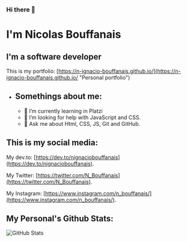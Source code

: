 ### Hi there 👋 

# I'm Nicolas Bouffanais

## I'm a software developer

This is my portfolio: [https://n-ignacio-bouffanais.github.io/](https://n-ignacio-bouffanais.github.io/ "Personal portfolio")
* ## Somethings about me:
    * 🌱 I’m currently learning in Platzi
    * 🤔 I’m looking for help with JavaScript and CSS.
    * 💬 Ask me about Html, CSS, JS, Git and GitHub.
## This is my social media:
My dev.to: [https://dev.to/nignaciobouffanais](https://dev.to/nignaciobouffanais).

My Twitter: [https://twitter.com/N_Bouffanais](https://twitter.com/N_Bouffanais).

My Instagram: [https://www.instagram.com/n_bouffanais/](https://www.instagram.com/n_bouffanais/).

## My Personal's Github Stats:
![GitHub Stats](https://github-readme-stats.vercel.app/api?username=N-Ignacio-Bouffanais&theme=radical)


